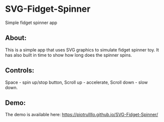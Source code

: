 # SVG-Fidget-Spinner
Simple fidget spinner app

## About: 
This is a simple app that uses SVG graphics to simulate fidget spinner toy. It has also built in time to show how long does the spinner spins.

## Controls:
Space - spin up/stop button,
Scroll up - accelerate,
Scroll down - slow down.

## Demo:
The demo is available here: https://piotrullllo.github.io/SVG-Fidget-Spinner/
